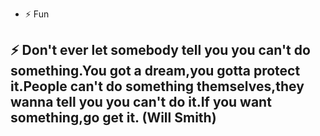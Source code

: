  
- ⚡ Fun 
 
## ⚡ Don't ever let somebody tell you you can't do something.You got a dream,you gotta protect it.People can't do something themselves,they wanna tell you you can't do it.If you want something,go get it. (Will Smith)

